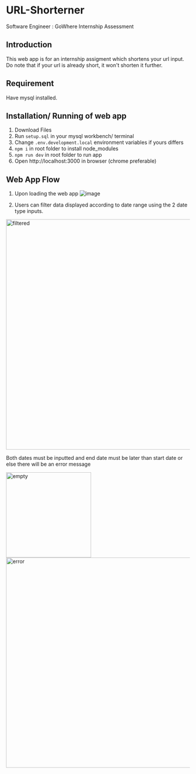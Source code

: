 # URL-Shorterner
Software Engineer : GoWhere Internship Assessment

## Introduction
This web app is for an internship assigment which shortens your url input. Do note that if your url is already short, it won't shorten it further.

## Requirement
Have mysql installed.

## Installation/ Running of web app
1) Download Files
2) Run ```setup.sql``` in your mysql workbench/ terminal
3) Change ```.env.development.local``` environment variables if yours differs
4) ```npm i``` in root folder to install node_modules 
6) ```npm run dev``` in root folder to run app
7) Open http://localhost:3000 in browser (chrome preferable)

## Web App Flow

1) Upon loading the web app
![image](https://user-images.githubusercontent.com/101784318/224400296-a580a4d6-3989-46c9-8b27-0e38b4d22773.png)


2) Users can filter data displayed according to date range using the 2 date type inputs.
<img width="630" alt="filtered" src="https://user-images.githubusercontent.com/101784318/205484349-06011081-0ff3-4807-8e31-761179f3c7fa.PNG">


   Both dates must be inputted and end date must be later than start date or else there will be an error message
   
<img width="233" alt="empty" src="https://user-images.githubusercontent.com/101784318/205483984-4eb6debc-0c33-4921-8330-eb2b1d5a6213.PNG">
<img width="575" alt="error" src="https://user-images.githubusercontent.com/101784318/205484008-f6429dc9-2f7d-4388-b032-9de8b4c39288.PNG">
